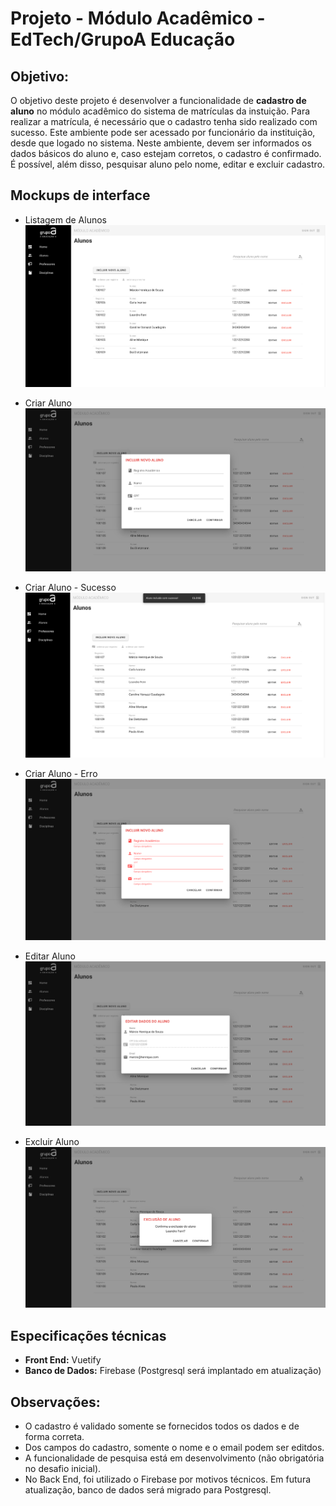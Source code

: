 # Projeto - Módulo Acadêmico - EdTech/GrupoA Educação

## Objetivo:

O objetivo deste projeto é desenvolver a funcionalidade de **cadastro de aluno** no módulo acadêmico do sistema de matrículas da instuição. Para realizar a matrícula, é necessário que o cadastro tenha sido realizado com sucesso. Este ambiente pode ser acessado por funcionário da instituição, desde que logado no sistema.
Neste ambiente, devem ser informados os dados básicos do aluno e, caso estejam corretos, o cadastro é confirmado. É possível, além disso, pesquisar aluno pelo nome, editar e excluir cadastro. 

## Mockups de interface

* Listagem de Alunos
![Listagem de Alunos](/mockups/mockup-students.png)

* Criar Aluno
![Listagem de Alunos](/mockups/mockup-students-add.png)

* Criar Aluno - Sucesso 
![Listagem de Alunos](/mockups/mockup-students-add-success.png)

* Criar Aluno - Erro
![Listagem de Alunos](/mockups/mockup-students-add-error.png)

* Editar Aluno
![Listagem de Alunos](/mockups/mockup-students-update.png)

* Excluir Aluno
![Listagem de Alunos](/mockups/mockup-students-delete.png)

## Especificações técnicas

- **Front End:** Vuetify
- **Banco de Dados:** Firebase (Postgresql será implantado em atualização)

## Observações:

- O cadastro é validado somente se fornecidos todos os dados e de forma correta.
- Dos campos do cadastro, somente o nome e o email podem ser editdos.
- A funcionalidade de pesquisa está em desenvolvimento (não obrigatória no desafio inicial).
- No Back End, foi utilizado o Firebase por motivos técnicos. Em futura atualização, banco de dados será migrado para Postgresql.
